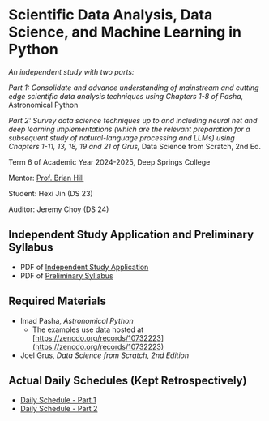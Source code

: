 # Scientific Data Analysis, Data Science, and Machine Learning in Python

*An independent study with two parts:*

*Part 1: Consolidate and advance understanding of mainstream and cutting edge scientific data analysis techniques using Chapters 1-8 of Pasha,* Astronomical Python

*Part 2: Survey data science techniques up to and including neural net and deep learning implementations (which are the relevant preparation for a subsequent study of natural-language processing and LLMs) using Chapters 1-11, 13, 18, 19 and 21 of Grus,* Data Science from Scratch, 2nd Ed.

Term 6 of Academic Year 2024-2025, Deep Springs College

Mentor: [Prof. Brian Hill](../index.html)

Student: Hexi Jin (DS 23)

Auditor: Jeremy Choy (DS 24)

## Independent Study Application and Preliminary Syllabus

* PDF of [Independent Study Application](./IndependentStudyApplication.pdf)
* PDF of [Preliminary Syllabus](./PreliminarySyllabus.pdf)

## Required Materials

* Imad Pasha, *Astronomical Python*
    * The examples use data hosted at [https://zenodo.org/records/10732223](https://zenodo.org/records/10732223)
* Joel Grus, *Data Science from Scratch, 2nd Edition*

## Actual Daily Schedules (Kept Retrospectively)

* [Daily Schedule - Part 1](./daily_schedule_part1.html)
* [Daily Schedule - Part 2](./daily_schedule_part2.html)

